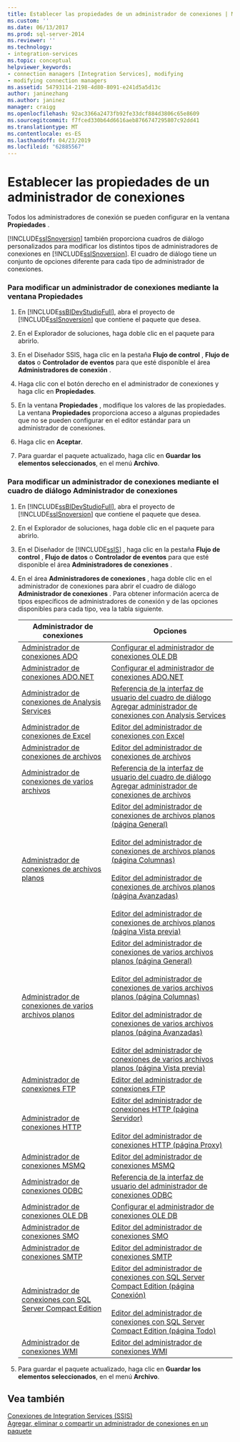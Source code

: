 ```yaml
---
title: Establecer las propiedades de un administrador de conexiones | Microsoft Docs
ms.custom: ''
ms.date: 06/13/2017
ms.prod: sql-server-2014
ms.reviewer: ''
ms.technology:
- integration-services
ms.topic: conceptual
helpviewer_keywords:
- connection managers [Integration Services], modifying
- modifying connection managers
ms.assetid: 54793114-2198-4d80-8091-e241d5a5d13c
author: janinezhang
ms.author: janinez
manager: craigg
ms.openlocfilehash: 92ac3366a2473fb92fe33dcf884d3806c65e8609
ms.sourcegitcommit: f7fced330b64d6616aeb8766747295807c92dd41
ms.translationtype: MT
ms.contentlocale: es-ES
ms.lasthandoff: 04/23/2019
ms.locfileid: "62885567"
---
```

# <a name="set-the-properties-of-a-connection-manager"></a>Establecer las propiedades de un administrador de conexiones
  Todos los administradores de conexión se pueden configurar en la ventana **Propiedades** .  
  
 [!INCLUDE[ssISnoversion](../includes/ssisnoversion-md.md)] también proporciona cuadros de diálogo personalizados para modificar los distintos tipos de administradores de conexiones en [!INCLUDE[ssISnoversion](../includes/ssisnoversion-md.md)]. El cuadro de diálogo tiene un conjunto de opciones diferente para cada tipo de administrador de conexiones.  
  
### <a name="to-modify-a-connection-manager-using-the-properties-window"></a>Para modificar un administrador de conexiones mediante la ventana Propiedades  
  
1.  En [!INCLUDE[ssBIDevStudioFull](../includes/ssbidevstudiofull-md.md)], abra el proyecto de [!INCLUDE[ssISnoversion](../includes/ssisnoversion-md.md)] que contiene el paquete que desea.  
  
2.  En el Explorador de soluciones, haga doble clic en el paquete para abrirlo.  
  
3.  En el Diseñador SSIS, haga clic en la pestaña **Flujo de control** , **Flujo de datos** o **Controlador de eventos** para que esté disponible el área **Administradores de conexión** .  
  
4.  Haga clic con el botón derecho en el administrador de conexiones y haga clic en **Propiedades**.  
  
5.  En la ventana **Propiedades** , modifique los valores de las propiedades. La ventana **Propiedades** proporciona acceso a algunas propiedades que no se pueden configurar en el editor estándar para un administrador de conexiones.  
  
6.  Haga clic en **Aceptar**.  
  
7.  Para guardar el paquete actualizado, haga clic en **Guardar los elementos seleccionados**, en el menú **Archivo**.  
  
### <a name="to-modify-a-connection-manager-using-a-connection-manager-dialog-box"></a>Para modificar un administrador de conexiones mediante el cuadro de diálogo Administrador de conexiones  
  
1.  En [!INCLUDE[ssBIDevStudioFull](../includes/ssbidevstudiofull-md.md)], abra el proyecto de [!INCLUDE[ssISnoversion](../includes/ssisnoversion-md.md)] que contiene el paquete que desea.  
  
2.  En el Explorador de soluciones, haga doble clic en el paquete para abrirlo.  
  
3.  En el Diseñador de [!INCLUDE[ssIS](../includes/ssis-md.md)] , haga clic en la pestaña **Flujo de control** , **Flujo de datos** o **Controlador de eventos** para que esté disponible el área **Administradores de conexiones** .  
  
4.  En el área **Administradores de conexiones** , haga doble clic en el administrador de conexiones para abrir el cuadro de diálogo **Administrador de conexiones** . Para obtener información acerca de tipos específicos de administradores de conexión y de las opciones disponibles para cada tipo, vea la tabla siguiente.  
  
    |Administrador de conexiones|Opciones|  
    |------------------------|-------------|  
    |[Administrador de conexiones ADO](connection-manager/ado-connection-manager.md)|[Configurar el administrador de conexiones OLE DB](configure-ole-db-connection-manager.md)|  
    |[Administrador de conexiones ADO.NET](connection-manager/ado-net-connection-manager.md)|[Configurar el administrador de conexiones ADO.NET](configure-ado-net-connection-manager.md)|  
    |[Administrador de conexiones de Analysis Services](connection-manager/analysis-services-connection-manager.md)|[Referencia de la interfaz de usuario del cuadro de diálogo Agregar administrador de conexiones con Analysis Services](connection-manager/add-analysis-services-connection-manager-dialog-box-ui-reference.md)|  
    |[Administrador de conexiones de Excel](connection-manager/excel-connection-manager.md)|[Editor del administrador de conexiones con Excel](../../2014/integration-services/excel-connection-manager-editor.md)|  
    |[Administrador de conexiones de archivos](connection-manager/file-connection-manager.md)|[Editor del administrador de conexiones de archivos](../../2014/integration-services/file-connection-manager-editor.md)|  
    |[Administrador de conexiones de varios archivos](connection-manager/multiple-files-connection-manager.md)|[Referencia de la interfaz de usuario del cuadro de diálogo Agregar administrador de conexiones de archivos](connection-manager/add-file-connection-manager-dialog-box-ui-reference.md)|  
    |[Administrador de conexiones de archivos planos](connection-manager/flat-file-connection-manager.md)|[Editor del administrador de conexiones de archivos planos &#40;página General&#41;](general-page-of-integration-services-designers-options.md)<br /><br /> [Editor del administrador de conexiones de archivos planos &#40;página Columnas&#41;](../../2014/integration-services/flat-file-connection-manager-editor-columns-page.md)<br /><br /> [Editor del administrador de conexiones de archivos planos &#40;página Avanzadas&#41;](../../2014/integration-services/flat-file-connection-manager-editor-advanced-page.md)<br /><br /> [Editor del administrador de conexiones de archivos planos &#40;página Vista previa&#41;](../../2014/integration-services/flat-file-connection-manager-editor-preview-page.md)|  
    |[Administrador de conexiones de varios archivos planos](connection-manager/multiple-flat-files-connection-manager.md)|[Editor del administrador de conexiones de varios archivos planos &#40;página General&#41;](../../2014/integration-services/multiple-flat-files-connection-manager-editor-general-page.md)<br /><br /> [Editor del administrador de conexiones de varios archivos planos &#40;página Columnas&#41;](../../2014/integration-services/multiple-flat-files-connection-manager-editor-columns-page.md)<br /><br /> [Editor del administrador de conexiones de varios archivos planos &#40;página Avanzadas&#41;](../../2014/integration-services/multiple-flat-files-connection-manager-editor-advanced-page.md)<br /><br /> [Editor del administrador de conexiones de varios archivos planos &#40;página Vista previa&#41;](../../2014/integration-services/multiple-flat-files-connection-manager-editor-preview-page.md)|  
    |[Administrador de conexiones FTP](connection-manager/ftp-connection-manager.md)|[Editor del administrador de conexiones FTP](../../2014/integration-services/ftp-connection-manager-editor.md)|  
    |[Administrador de conexiones HTTP](connection-manager/http-connection-manager.md)|[Editor del administrador de conexiones HTTP &#40;página Servidor&#41;](../../2014/integration-services/http-connection-manager-editor-server-page.md)<br /><br /> [Editor del administrador de conexiones HTTP &#40;página Proxy&#41;](../../2014/integration-services/http-connection-manager-editor-proxy-page.md)|  
    |[Administrador de conexiones MSMQ](connection-manager/msmq-connection-manager.md)|[Editor del administrador de conexiones MSMQ](../../2014/integration-services/msmq-connection-manager-editor.md)|  
    |[Administrador de conexiones ODBC](connection-manager/odbc-connection-manager.md)|[Referencia de la interfaz de usuario del administrador de conexiones ODBC](../../2014/integration-services/odbc-connection-manager-ui-reference.md)|  
    |[Administrador de conexiones OLE DB](connection-manager/ole-db-connection-manager.md)|[Configurar el administrador de conexiones OLE DB](configure-ole-db-connection-manager.md)|  
    |[Administrador de conexiones SMO](connection-manager/smo-connection-manager.md)|[Editor del administrador de conexiones SMO](../../2014/integration-services/smo-connection-manager-editor.md)|  
    |[Administrador de conexiones SMTP](connection-manager/smtp-connection-manager.md)|[Editor del administrador de conexiones SMTP](../../2014/integration-services/smtp-connection-manager-editor.md)|  
    |[Administrador de conexiones con SQL Server Compact Edition](connection-manager/sql-server-compact-edition-connection-manager.md)|[Editor del administrador de conexiones con SQL Server Compact Edition &#40;página Conexión&#41;](../../2014/integration-services/sql-server-compact-edition-connection-manager-editor-connection-page.md)<br /><br /> [Editor del administrador de conexiones con SQL Server Compact Edition &#40;página Todo&#41;](../../2014/integration-services/sql-server-compact-edition-connection-manager-editor-all-page.md)|  
    |[Administrador de conexiones WMI](connection-manager/wmi-connection-manager.md)|[Editor del administrador de conexiones WMI](../../2014/integration-services/wmi-connection-manager-editor.md)|  
  
5.  Para guardar el paquete actualizado, haga clic en **Guardar los elementos seleccionados**, en el menú **Archivo**.  
  
## <a name="see-also"></a>Vea también  
 [Conexiones de Integration Services &#40;SSIS&#41;](connection-manager/integration-services-ssis-connections.md)   
 [Agregar, eliminar o compartir un administrador de conexiones en un paquete](../../2014/integration-services/add-delete-or-share-a-connection-manager-in-a-package.md)  
  
  
